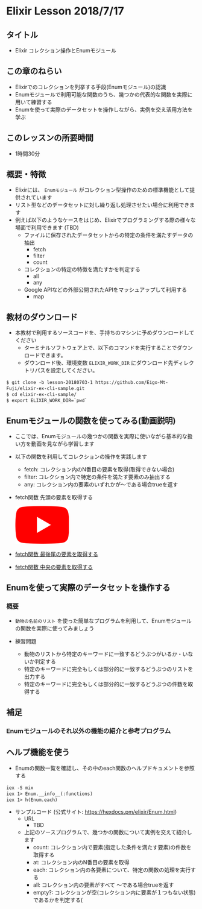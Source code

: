 # Elixir Lesson 2018/7/17

## タイトル

* Elixir コレクション操作とEnumモジュール

## この章のねらい

* Elixirでのコレクションを列挙する手段(Enumモジュール)の認識
* Enumモジュールで利用可能な関数のうち、幾つかの代表的な関数を実際に用いて練習する
* Enumを使って実際のデータセットを操作しながら、実例を交え活用方法を学ぶ

## このレッスンの所要時間

* 1時間30分

## 概要・特徴
* Elixirには、 `Enumモジュール` がコレクション型操作のための標準機能として提供されています
* リスト型などのデータセットに対し繰り返し処理させたい場合に利用できます
* 例えば以下のようなケースをはじめ、Elixirでプログラミングする際の様々な場面で利用できます (TBD)
  * ファイルに保存されたデータセットからの特定の条件を満たすデータの抽出
    * fetch
    * filter
    * count
  * コレクションの特定の特徴を満たすかを判定する
    * all
    * any
  * Google APIなどの外部公開されたAPIをマッシュアップして利用する
    * map

## 教材のダウンロード

* 本教材で利用するソースコードを、手持ちのマシンに予めダウンロードしてください
  * ターミナルソフトウェア上で、以下のコマンドを実行することでダウンロードできます。
  * ダウンロード後、環境変数 `ELIXIR_WORK_DIR` にダウンロード先ディレクトリパスを設定してください。

```
$ git clone -b lesson-20180703-1 https://github.com/Eigo-Mt-Fuji/elixir-ex-cli-sample.git
$ cd elixir-ex-cli-sample/
$ export ELIXIR_WORK_DIR=`pwd`
```

## Enumモジュールの関数を使ってみる(動画説明)

* ここでは、Enumモジュールの幾つかの関数を実際に使いながら基本的な扱い方を動画を見ながら学習します
* 以下の関数を利用してコレクションの操作を実践します
  * fetch: コレクション内のN番目の要素を取得(取得できない場合)
  * filter: コレクション内で特定の条件を満たす要素のみ抽出する
  * any: コレクション内の要素のいずれかが〜である場合trueを返す


* fetch関数 先頭の要素を取得する

  <img title="サンプル" src="./resources/default.png" onclick="this.src='./resources/lesson4-enums-fetch-first.gif'" alt="">
* [fetch関数 最後尾の要素を取得する](./resources/lesson4-enums-fetch-last.gif)
* [fetch関数 中央の要素を取得する](./resources/lesson4-enums-fetch-mid.gif)

## Enumを使って実際のデータセットを操作する

### 概要
* `動物の名前のリスト` を使った簡単なプログラムを利用して、Enumモジュールの関数を実際に使ってみましょう

* 練習問題
  * 動物のリストから特定のキーワードに一致するどうぶつがいるか・いないか判定する
  * 特定のキーワードに完全もしくは部分的に一致するどうぶつのリストを出力する
  * 特定のキーワードに完全もしくは部分的に一致するどうぶつの件数を取得する

## 補足

### Enumモジュールのそれ以外の機能の紹介と参考プログラム

## ヘルプ機能を使う

* Enumの関数一覧を確認し、その中のeach関数のヘルプドキュメントを参照する

```
iex -S mix
iex 1> Enum.__info__(:functions)
iex 1> h(Enum.each)
```

* サンプルコード (公式サイト: https://hexdocs.pm/elixir/Enum.html)
  * URL
    * TBD
  * 上記のソースプログラムで、幾つかの関数について実例を交えて紹介します
    * count: コレクション内で要素(指定した条件を満たす要素)の件数を取得する
    * at: コレクション内のN番目の要素を取得
    * each: コレクション内の各要素について、特定の関数の処理を実行する
    * all: コレクション内の要素がすべて 〜である場合trueを返す
    * empty?: コレクションが空(コレクション内に要素が１つもない状態)であるかを判定する(

